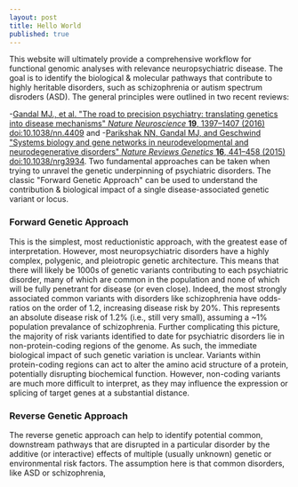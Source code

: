 ```yaml
---
layout: post
title: Hello World
published: true
---
```


This website will ultimately provide a comprehensive workflow for functional genomic analyses with relevance neuropsychiatric disease. The goal is to identify the biological & molecular pathways that contribute to highly heritable disorders, such as schizophrenia or autism spectrum disroders (ASD). The general principles were outlined in two recent reviews:

-[Gandal MJ., et al. "The road to precision psychiatry: translating genetics into disease mechanisms" *Nature Neuroscience* **19**, 1397–1407 (2016) doi:10.1038/nn.4409](http://www.nature.com/neuro/journal/v19/n11/full/nn.4409.html) and 
-[Parikshak NN, Gandal MJ, and Geschwind "Systems biology and gene networks in neurodevelopmental and neurodegenerative disorders" *Nature Reviews Genetics* **16**, 441–458 (2015) doi:10.1038/nrg3934](http://www.nature.com/nrg/journal/v16/n8/full/nrg3934.html). 
Two fundamental approaches can be taken when trying to unravel the genetic underpinning of psychiatric disorders. The classic "Forward Genetic Approach" can be used to understand the contribution & biological impact of a single disease-associated genetic variant or locus.


### Forward Genetic Approach
 This is the simplest, most reductionistic approach, with the greatest ease of interpretation. However, most neuropsychiatric disorders have a highly complex, polygenic, and pleiotropic genetic architecture. This means that there will likely be 1000s of genetic variants contributing to each psychiatric disorder, many of which are common in the population and none of which will be fully penetrant for disease (or even close). Indeed, the most strongly associated common variants with disorders like schizophrenia have odds-ratios on the order of 1.2, increasing disease risk by 20%. This represents an absolute disease risk of 1.2% (i.e., still very small), assuming a ~1% population prevalance of schizophrenia. Further complicating this picture, the majority of risk variants identified to date for psychiatric disorders lie in non-protein-coding regions of the genome. As such, the immediate biological impact of such genetic variation is unclear. Variants within protein-coding regions can act to alter the amino acid structure of a protein, potentially disrupting biochemical function. However, non-coding variants are much more difficult to interpret, as they may influence the expression or splicing of target genes at a substantial distance.


### Reverse Genetic Approach
The reverse genetic approach can help to identify potential common, downstream pathways that are disrupted in a particular disorder by the additive (or interactive) effects of multiple (usually unknown) genetic or environmental risk factors. The assumption here is that common disorders, like ASD or schizophrenia, 
